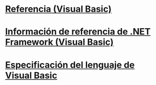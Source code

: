 # [Referencia (Visual Basic)](index.md)
# [Información de referencia de .NET Framework (Visual Basic)](net-framework-reference-information.md)
# [Especificación del lenguaje de Visual Basic](language-specification.md)
